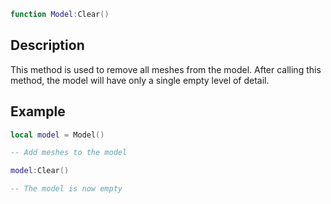 ```lua
function Model:Clear()
```

## Description

This method is used to remove all meshes from the model. After calling this method, the model will have only a single empty level of detail.

## Example

```lua
local model = Model()

-- Add meshes to the model

model:Clear()

-- The model is now empty
```